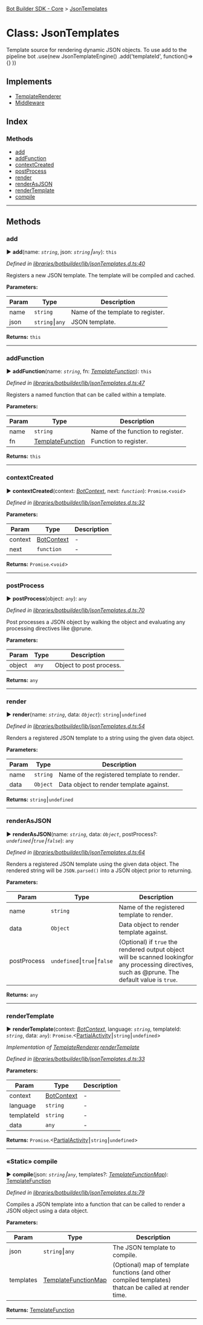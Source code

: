 [Bot Builder SDK - Core](../README.md) > [JsonTemplates](../classes/botbuilder.jsontemplates.md)



# Class: JsonTemplates


Template source for rendering dynamic JSON objects. To use add to the pipeline bot .use(new JsonTemplateEngine() .add('templateId', function()=>{} ))

## Implements

* [TemplateRenderer](../interfaces/botbuilder.templaterenderer.md)
* [Middleware](../interfaces/botbuilder.middleware.md)

## Index

### Methods

* [add](botbuilder.jsontemplates.md#add)
* [addFunction](botbuilder.jsontemplates.md#addfunction)
* [contextCreated](botbuilder.jsontemplates.md#contextcreated)
* [postProcess](botbuilder.jsontemplates.md#postprocess)
* [render](botbuilder.jsontemplates.md#render)
* [renderAsJSON](botbuilder.jsontemplates.md#renderasjson)
* [renderTemplate](botbuilder.jsontemplates.md#rendertemplate)
* [compile](botbuilder.jsontemplates.md#compile)



---
## Methods
<a id="add"></a>

###  add

► **add**(name: *`string`*, json: *`string`⎮`any`*): `this`



*Defined in [libraries/botbuilder/lib/jsonTemplates.d.ts:40](https://github.com/Microsoft/botbuilder-js/blob/0b16877/libraries/botbuilder/lib/jsonTemplates.d.ts#L40)*



Registers a new JSON template. The template will be compiled and cached.


**Parameters:**

| Param | Type | Description |
| ------ | ------ | ------ |
| name | `string`   |  Name of the template to register. |
| json | `string`⎮`any`   |  JSON template. |





**Returns:** `this`





___

<a id="addfunction"></a>

###  addFunction

► **addFunction**(name: *`string`*, fn: *[TemplateFunction](../#templatefunction)*): `this`



*Defined in [libraries/botbuilder/lib/jsonTemplates.d.ts:47](https://github.com/Microsoft/botbuilder-js/blob/0b16877/libraries/botbuilder/lib/jsonTemplates.d.ts#L47)*



Registers a named function that can be called within a template.


**Parameters:**

| Param | Type | Description |
| ------ | ------ | ------ |
| name | `string`   |  Name of the function to register. |
| fn | [TemplateFunction](../#templatefunction)   |  Function to register. |





**Returns:** `this`





___

<a id="contextcreated"></a>

###  contextCreated

► **contextCreated**(context: *[BotContext](../interfaces/botbuilder.__global.botcontext.md)*, next: *`function`*): `Promise`.<`void`>



*Defined in [libraries/botbuilder/lib/jsonTemplates.d.ts:32](https://github.com/Microsoft/botbuilder-js/blob/0b16877/libraries/botbuilder/lib/jsonTemplates.d.ts#L32)*



**Parameters:**

| Param | Type | Description |
| ------ | ------ | ------ |
| context | [BotContext](../interfaces/botbuilder.__global.botcontext.md)   |  - |
| next | `function`   |  - |





**Returns:** `Promise`.<`void`>





___

<a id="postprocess"></a>

###  postProcess

► **postProcess**(object: *`any`*): `any`



*Defined in [libraries/botbuilder/lib/jsonTemplates.d.ts:70](https://github.com/Microsoft/botbuilder-js/blob/0b16877/libraries/botbuilder/lib/jsonTemplates.d.ts#L70)*



Post processes a JSON object by walking the object and evaluating any processing directives like @prune.


**Parameters:**

| Param | Type | Description |
| ------ | ------ | ------ |
| object | `any`   |  Object to post process. |





**Returns:** `any`





___

<a id="render"></a>

###  render

► **render**(name: *`string`*, data: *`Object`*): `string`⎮`undefined`



*Defined in [libraries/botbuilder/lib/jsonTemplates.d.ts:54](https://github.com/Microsoft/botbuilder-js/blob/0b16877/libraries/botbuilder/lib/jsonTemplates.d.ts#L54)*



Renders a registered JSON template to a string using the given data object.


**Parameters:**

| Param | Type | Description |
| ------ | ------ | ------ |
| name | `string`   |  Name of the registered template to render. |
| data | `Object`   |  Data object to render template against. |





**Returns:** `string`⎮`undefined`





___

<a id="renderasjson"></a>

###  renderAsJSON

► **renderAsJSON**(name: *`string`*, data: *`Object`*, postProcess?: *`undefined`⎮`true`⎮`false`*): `any`



*Defined in [libraries/botbuilder/lib/jsonTemplates.d.ts:64](https://github.com/Microsoft/botbuilder-js/blob/0b16877/libraries/botbuilder/lib/jsonTemplates.d.ts#L64)*



Renders a registered JSON template using the given data object. The rendered string will be `JSON.parsed()` into a JSON object prior to returning.


**Parameters:**

| Param | Type | Description |
| ------ | ------ | ------ |
| name | `string`   |  Name of the registered template to render. |
| data | `Object`   |  Data object to render template against. |
| postProcess | `undefined`⎮`true`⎮`false`   |  (Optional) if `true` the rendered output object will be scanned lookingfor any processing directives, such as @prune. The default value is `true`. |





**Returns:** `any`





___

<a id="rendertemplate"></a>

###  renderTemplate

► **renderTemplate**(context: *[BotContext](../interfaces/botbuilder.__global.botcontext.md)*, language: *`string`*, templateId: *`string`*, data: *`any`*): `Promise`.<[Partial]()[Activity](../interfaces/botbuilder.activity.md)⎮`string`⎮`undefined`>



*Implementation of [TemplateRenderer](../interfaces/botbuilder.templaterenderer.md).[renderTemplate](../interfaces/botbuilder.templaterenderer.md#rendertemplate)*

*Defined in [libraries/botbuilder/lib/jsonTemplates.d.ts:33](https://github.com/Microsoft/botbuilder-js/blob/0b16877/libraries/botbuilder/lib/jsonTemplates.d.ts#L33)*



**Parameters:**

| Param | Type | Description |
| ------ | ------ | ------ |
| context | [BotContext](../interfaces/botbuilder.__global.botcontext.md)   |  - |
| language | `string`   |  - |
| templateId | `string`   |  - |
| data | `any`   |  - |





**Returns:** `Promise`.<[Partial]()[Activity](../interfaces/botbuilder.activity.md)⎮`string`⎮`undefined`>





___

<a id="compile"></a>

### «Static» compile

► **compile**(json: *`string`⎮`any`*, templates?: *[TemplateFunctionMap](../#templatefunctionmap)*): [TemplateFunction](../#templatefunction)



*Defined in [libraries/botbuilder/lib/jsonTemplates.d.ts:79](https://github.com/Microsoft/botbuilder-js/blob/0b16877/libraries/botbuilder/lib/jsonTemplates.d.ts#L79)*



Compiles a JSON template into a function that can be called to render a JSON object using a data object.


**Parameters:**

| Param | Type | Description |
| ------ | ------ | ------ |
| json | `string`⎮`any`   |  The JSON template to compile. |
| templates | [TemplateFunctionMap](../#templatefunctionmap)   |  (Optional) map of template functions (and other compiled templates) thatcan be called at render time. |





**Returns:** [TemplateFunction](../#templatefunction)





___


